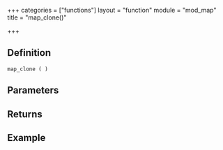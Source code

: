 +++
categories = ["functions"]
layout = "function"
module = "mod_map"
title = "map_clone()"

+++

## Definition

    map_clone ( )

## Parameters

## Returns

## Example
